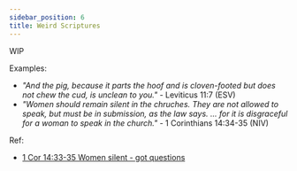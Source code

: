 ```yaml
---
sidebar_position: 6
title: Weird Scriptures
---
```


WIP

Examples:
- *"And the pig, because it parts the hoof and is cloven-footed but does not chew the cud, is unclean to you."* - Leviticus 11:7 (ESV)
- *"Women should remain silent in the chruches. They are not allowed to speak, but must be in submission, as the law says. ... for it is disgraceful for a woman to speak in the church."* - 1 Corinthians 14:34-35 (NIV)

Ref:
- [1 Cor 14:33-35 Women silent - got questions](https://www.gotquestions.org/women-silent-church.html)